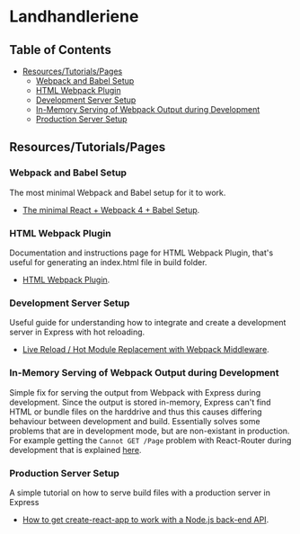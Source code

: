 # Landhandleriene

## Table of Contents

- [Resources/Tutorials/Pages](#resources/tutorials/pages)
  - [Webpack and Babel Setup](#webpack-and-babel-setup)
  - [HTML Webpack Plugin](#html-webpack-plugin)
  - [Development Server Setup](#development-server-setup)
  - [In-Memory Serving of Webpack Output during Development](#in-memory-serving-of-webpack-output-during-development)
  - [Production Server Setup](#production-server-setup)

## Resources/Tutorials/Pages

### Webpack and Babel Setup
The most minimal Webpack and Babel setup for it to work.
- [The minimal React + Webpack 4 + Babel Setup](https://www.robinwieruch.de/minimal-react-webpack-babel-setup/).

### HTML Webpack Plugin
Documentation and instructions page for HTML Webpack Plugin, that's useful for generating an index.html file in build folder.
- [HTML Webpack Plugin](https://github.com/jantimon/html-webpack-plugin).

### Development Server Setup
Useful guide for understanding how to integrate and create a development server in Express with hot reloading.
- [Live Reload / Hot Module Replacement with Webpack Middleware](https://blog.cloudboost.io/live-reload-hot-module-replacement-with-webpack-middleware-d0a10a86fc80).

### In-Memory Serving of Webpack Output during Development
Simple fix for serving the output from Webpack with Express during development. Since the output is stored in-memory, Express can't find HTML or bundle files on the harddrive and thus this causes differing behaviour between development and build. Essentially solves some problems that are in development mode, but are non-existant in production. For example getting the `Cannot GET /Page` problem with React-Router during development that is explained [here](https://tylermcginnis.com/react-router-cannot-get-url-refresh/).

### Production Server Setup
A simple tutorial on how to serve build files with a production server in Express
- [How to get create-react-app to work with a Node.js back-end API](https://medium.freecodecamp.org/how-to-make-create-react-app-work-with-a-node-backend-api-7c5c48acb1b0).